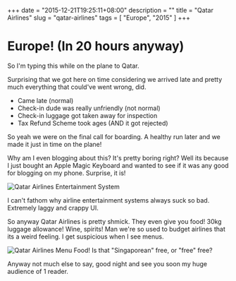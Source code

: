 +++
date = "2015-12-21T19:25:11+08:00"
description = ""
title = "Qatar Airlines"
slug = "qatar-airlines"
tags = [ "Europe", "2015" ]
+++

# Europe! (In 20 hours anyway)

So I'm typing this while on the plane to Qatar.

Surprising that we got here on time considering we arrived late and pretty much everything that could've went wrong, did.

- Came late (normal)
- Check-in dude was really unfriendly (not normal)
- Check-in luggage got taken away for inspection
- Tax Refund Scheme took ages (AND it got rejected)

So yeah we were on the final call for boarding. A healthy run later and we made it just in time on the plane!

Why am I even blogging about this? It's pretty boring right? Well its because I just bought an Apple Magic Keyboard and wanted to see if it was any good for blogging on my phone. Surprise, it is!

![Qatar Airlines Entertainment System](IMG_2369.JPG)

I can't fathom why airline entertainment systems always suck so bad. Extremely laggy and crappy UI.

So anyway Qatar Airlines is pretty shmick. They even give you food! 30kg luggage allowance! Wine, spirits! Man we're so used to budget airlines that its a weird feeling. I get suspicious when I see menus.

![Qatar Airlines Menu](IMG_2368.JPG)
Food! Is that "Singaporean" free, or "free" free?

Anyway not much else to say, good night and see you soon my huge audience of 1 reader.
